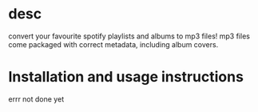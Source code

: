 # desc
convert your favourite spotify playlists and albums to mp3 files!
mp3 files come packaged with correct metadata, including album covers.

# Installation and usage instructions
errr not done yet

